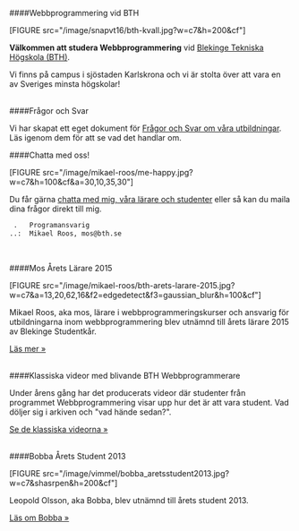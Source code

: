 ####Webbprogrammering vid BTH

[FIGURE src="/image/snapvt16/bth-kvall.jpg?w=c7&h=200&cf"]


**Välkommen att studera Webbprogrammering** vid [Blekinge Tekniska Högskola (BTH)](http://bth.se).

Vi finns på campus i sjöstaden Karlskrona och vi är stolta över att vara en av Sveriges minsta högskolar!<br><br>



####Frågor och Svar

Vi har skapat ett eget dokument för [Frågor och Svar om våra utbildningar](utbildning/faq). Läs igenom dem för att se vad det handlar om.



####Chatta med oss!

[FIGURE src="/image/mikael-roos/me-happy.jpg?w=c7&h=100&cf&a=30,10,35,30"]

Du får gärna [chatta med mig, våra lärare och studenter]([BASEURL]chatt) eller så kan du maila dina frågor direkt till mig.

```txt
 .   Programansvarig
..:  Mikael Roos, mos@bth.se
```

<br>



####Mos Årets Lärare 2015

[FIGURE src="/image/mikael-roos/bth-arets-larare-2015.jpg?w=c7&a=13,20,62,16&f2=edgedetect&f3=gaussian_blur&h=100&cf"]

Mikael Roos, aka mos, lärare i webbprogrammeringskurser och ansvarig för utbildningarna inom webbprogrammering blev utnämnd till årets lärare 2015 av Blekinge Studentkår.

[Läs mer »]([BASEURL]blogg/webbprogrammerar-mos-arets-larare-2015)<br><br>



####Klassiska videor med blivande BTH Webbprogrammerare

Under årens gång har det producerats videor där studenter från programmet Webbprogrammering visar upp hur det är att vara student. Vad döljer sig i arkiven och "vad hände sedan?".

[Se de klassiska videorna »]([BASEURL]blogg/klassiska-videor-med-blivande-bth-webbprogrammerare)<br><br>



####Bobba Årets Student 2013

[FIGURE src="/image/vimmel/bobba_aretsstudent2013.jpg?w=c7&shasrpen&h=200&cf"]

Leopold Olsson, aka Bobba, blev utnämnd till årets student 2013.

[Läs om Bobba »]([BASEURL]blogg/webbprogrammerar-leo-blev-arets-student-2013)<br><br>
